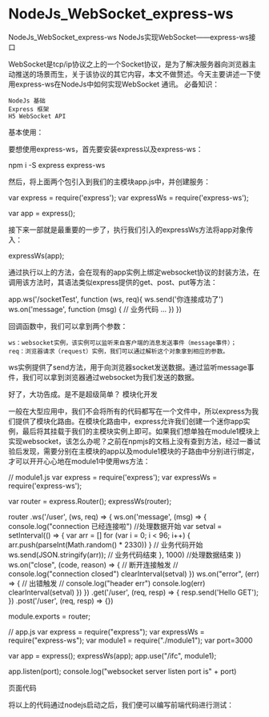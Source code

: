 # NodeJs_WebSocket_express-ws
NodeJs_WebSocket_express-ws  NodeJs实现WebSocket——express-ws接口

WebSocket是tcp/ip协议之上的一个Socket协议，是为了解决服务器向浏览器主动推送的场景而生，关于该协议的其它内容，本文不做赘述。今天主要讲述一下使用express-ws在NodeJs中如何实现WebSocket 通讯。
必备知识：

    NodeJs 基础
    Express 框架
    H5 WebSocket API

基本使用：

要想使用express-ws，首先要安装express以及express-ws：

npm i -S express express-ws

然后，将上面两个包引入到我们的主模块app.js中，并创建服务：

var express = require('express');
var expressWs = require('express-ws');

var app = express();

接下来一部就是最重要的一步了，执行我们引入的expressWs方法将app对象传入：

expressWs(app);

通过执行以上的方法，会在现有的app实例上绑定websocket协议的封装方法，在调用该方法时，其语法类似express提供的get、post、put等方法：

app.ws('/socketTest', function (ws, req){
    ws.send('你连接成功了')
    ws.on('message', function (msg) {
        // 业务代码
        ...
    })
})

回调函数中，我们可以拿到两个参数：

    ws：websocket实例，该实例可以监听来自客户端的消息发送事件（message事件）；
    req：浏览器请求（request）实例，我们可以通过解析这个对象拿到相应的参数。

ws实例提供了send方法，用于向浏览器socket发送数据。通过监听message事件，我们可以拿到浏览器通过websocket为我们发送的数据。

好了，大功告成。是不是超级简单？
模块化开发

一般在大型应用中，我们不会将所有的代码都写在一个文件中，所以express为我们提供了模块化路由。在模块化路由中，express允许我们创建一个迷你app实例，最后将其挂载于我们的主模块实例上即可。如果我们想单独在module1模块上实现websocket，该怎么办呢？之前在npmjs的文档上没有查到方法，经过一番试验后发现，需要分别在主模块的app以及module1模块的子路由中分别进行绑定，才可以开开心心地在module1中使用ws方法：

// module1.js
var express = require('express');
var expressWs = require('express-ws');

var router = express.Router();
expressWs(router);

router
    .ws('/user', (ws, req) => {
        ws.on('message', (msg) => {
            console.log("connection 已经连接啦")
            //处理数据开始
            var setval = setInterval(() => {
                var arr = []
                for (var i = 0; i < 96; i++) {
                    arr.push(parseInt(Math.random() * 2330))
                }
                // 业务代码开始
                ws.send(JSON.stringify(arr));
                // 业务代码结束
            }, 1000)
            //处理数据结束
        })
        ws.on("close", (code, reason) => {
            // 断开连接触发 //
            console.log("connection closed")
            clearInterval(setval)
        })
        ws.on("error", (err) => {
            // 出错触发 //
            console.log("header err")
            console.log(err)
            clearInterval(setval)
        })
    })
    .get('/user', (req, resp) => {
        resp.send('Hello GET');
    })
    .post('/user', (req, resp) => {})


module.exports = router;

// app.js
var express = require("express");
var expressWs = require("express-ws");
var module1 = require("./module1");
var port=3000

var app = express();
expressWs(app);
app.use("/ifc", module1);

app.listen(port);
console.log("websocket server listen port is" + port)

页面代码

将以上的代码通过nodejs启动之后，我们便可以编写前端代码进行测试：

<!DOCTYPE html>
<html lang="en">

<head>
    <meta charset="UTF-8">
    <meta name="viewport" content="width=device-width, initial-scale=1.0">
    <meta http-equiv="X-UA-Compatible" content="ie=edge">
    <title>Document</title>
    <style>
        .box {
            width: 230px;
        }
    </style>
</head>

<body>
    <div class="box"></div>
    <script>
        if ("WebSocket" in window) {
            console.log("您的浏览器支持 WebSocket!");

            // 打开一个 web socket
            var ws = new WebSocket("ws://localhost:3000/ifc/user");

            ws.onopen = () => {
                // Web Socket 已连接上，使用 send() 方法发送数据
                ws.send("发送数据");
                console.log("数据发送中...");
            };

            ws.onmessage = (evt) => {
                var received_msg = evt.data;
                console.log(evt)
                console.log("数据已接收...");
                document.querySelector(".box").innerHTML = evt.data
                /* ws.close() */
            };

            ws.onclose = () => {
                // 关闭 websocket
                console.log("连接已关闭...");
            };
        } else {
            // 浏览器不支持 WebSocket
            console.log("您的浏览器不支持 WebSocket!");
        }
    </script>
</body>

</html>

socket实例中send方法，用于向服务器发送数据。close方法用于关闭该socket连接。
